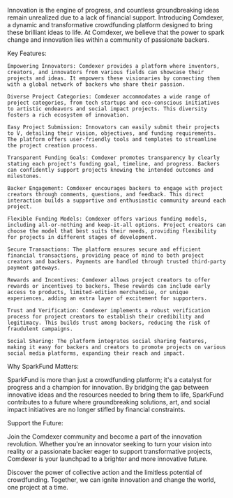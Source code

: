 Innovation is the engine of progress, and countless groundbreaking ideas remain unrealized due to a lack of financial support. Introducing Comdexer, a dynamic and transformative crowdfunding platform designed to bring these brilliant ideas to life. At Comdexer, we believe that the power to spark change and innovation lies within a community of passionate backers.

Key Features:

    Empowering Innovators: Comdexer provides a platform where inventors, creators, and innovators from various fields can showcase their projects and ideas. It empowers these visionaries by connecting them with a global network of backers who share their passion.

    Diverse Project Categories: Comdexer accommodates a wide range of project categories, from tech startups and eco-conscious initiatives to artistic endeavors and social impact projects. This diversity fosters a rich ecosystem of innovation.

    Easy Project Submission: Innovators can easily submit their projects to V, detailing their vision, objectives, and funding requirements. The platform offers user-friendly tools and templates to streamline the project creation process.

    Transparent Funding Goals: Comdexer promotes transparency by clearly stating each project's funding goal, timeline, and progress. Backers can confidently support projects knowing the intended outcomes and milestones.

    Backer Engagement: Comdexer encourages backers to engage with project creators through comments, questions, and feedback. This direct interaction builds a supportive and enthusiastic community around each project.

    Flexible Funding Models: Comdexer offers various funding models, including all-or-nothing and keep-it-all options. Project creators can choose the model that best suits their needs, providing flexibility for projects in different stages of development.

    Secure Transactions: The platform ensures secure and efficient financial transactions, providing peace of mind to both project creators and backers. Payments are handled through trusted third-party payment gateways.

    Rewards and Incentives: Comdexer allows project creators to offer rewards or incentives to backers. These rewards can include early access to products, limited-edition merchandise, or unique experiences, adding an extra layer of excitement for supporters.

    Trust and Verification: Comdexer implements a robust verification process for project creators to establish their credibility and legitimacy. This builds trust among backers, reducing the risk of fraudulent campaigns.

    Social Sharing: The platform integrates social sharing features, making it easy for backers and creators to promote projects on various social media platforms, expanding their reach and impact.

Why SparkFund Matters:

SparkFund is more than just a crowdfunding platform; it's a catalyst for progress and a champion for innovation. By bridging the gap between innovative ideas and the resources needed to bring them to life, SparkFund contributes to a future where groundbreaking solutions, art, and social impact initiatives are no longer stifled by financial constraints.

Support the Future:

Join the Comdexer community and become a part of the innovation revolution. Whether you're an innovator seeking to turn your vision into reality or a passionate backer eager to support transformative projects, Comdexer is your launchpad to a brighter and more innovative future.

Discover the power of collective action and the limitless potential of crowdfunding. Together, we can ignite innovation and change the world, one project at a time.